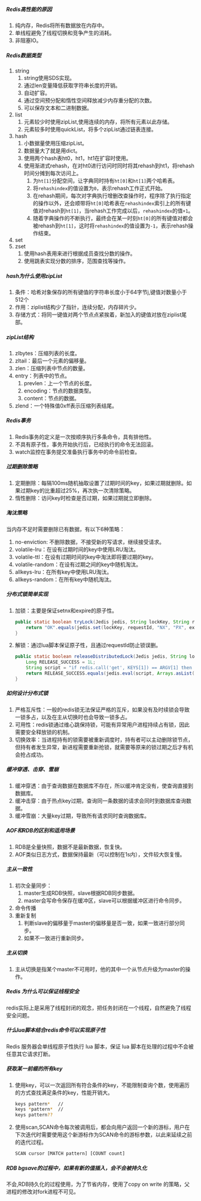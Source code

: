 ##### Redis高性能的原因

1. 纯内存，Redis将所有数据放在内存中。
2. 单线程避免了线程切换和竞争产生的消耗。
3. 非阻塞IO。

##### Redis数据类型

1. string
   1. string使用SDS实现。
   2. 通过len变量降低获取字符串长度的开销。
   3. 自动扩容。
   4. 通过空间预分配和惰性空间释放减少内存重分配的次数。
   5. 可以保存文本和二进制数据。
2. list
   1. 元素较少时使用zipList,使用连续的内存，将所有元素以此存储。
   2. 元素较多时使用quickList，将多个zipList通过链表连接。
3. hash
   1. 小数据量使用压缩zipList。
   2. 数据量大了就是用dict。
   3. 使用两个hash表ht0，ht1，ht1在扩容时使用。
   4. 使用渐进式rehash，在对ht0进行访问时同时将其rehash到ht1，将rehash时间分摊到每次访问上。
      1. 为`ht[1]`分配空间，让字典同时持有`ht[0]`和`ht[1]`两个哈希表。
      2. 将`rehashindex`的值设置为`0`，表示rehash工作正式开始。
      3. 在rehash期间，每次对字典执行增删改查操作时，程序除了执行指定的操作以外，还会顺带将`ht[0]`哈希表在`rehashindex`索引上的所有键值对rehash到`ht[1]`，当rehash工作完成以后，`rehashindex`的值`+1`。
      4. 随着字典操作的不断执行，最终会在某一时刻`ht[0]`的所有键值对都会被rehash到`ht[1]`，这时将`rehashindex`的值设置为`-1`，表示rehash操作结束。
4. set
5. zset
   1. 使用hash表用来进行根据成员查找分数的操作。
   2. 使用跳表实现分数的排序，范围查找等操作。

##### hash为什么使用zipList

1. 条件：哈希对象保存的所有键值的字符串长度小于64字节j,键值对数量小于512个
2. 作用：ziplist结构少了指针，连续分配，内存碎片少。
3. 存储方式：将同一键值对两个节点点紧挨着，新加入的键值对放在ziplist尾部。

##### zipList结构

1. zlbytes：压缩列表的长度。
2. zltail：最后一个元素的偏移量。
3. zlen：压缩列表中节点的数量。
4. entry：列表中的节点。
   1. prevlen：上一个节点的长度。
   2. encoding：节点的数据类型。
   3. content：节点的数据。
5. zlend：一个特殊值0xff表示压缩列表结尾。

##### Redis事务

1. Redis事务的定义是一次按顺序执行多条命令，具有排他性。
2. 不具有原子性，事务开始执行后，已经执行的命令无法回滚。
3. watch监控在事务提交准备执行事务中的命令前检查。

##### 过期删除策略

1. 定期删除：每隔100ms随机抽取设置了过期时间的key，如果过期就删除。如果过期key的比重超过25%，再次执一次清除策略。
2. 惰性删除：访问key时检查是否过期，如果过期就立即删除。

##### 淘汰策略

当内存不足时需要删除已有数据，有以下6种策略：

1. no-enviction: 不删除数据，不接受新的写请求，继续接受请求。
2. volatile-lru：在设有过期时间的key中使用LRU淘汰。
3. volatile-ttl：在设有过期时间的key中淘汰即将要过期的key。
4. volatile-random：在设有过期之间的key中随机淘汰。
5. allkeys-lru：在所有key中使用LRU淘汰。
6. allkeys-random：在所有key中随机淘汰。

##### 分布式锁简单实现

1. 加锁：主要是保证setnx和expire的原子性。

   ```java
   public static boolean tryLock(Jedis jedis, String lockKey, String requestId, int expireTime) {
       return "OK".equals(jedis.set(lockKey, requestId, "NX", "PX", expireTime));
   }
   ```

2. 解锁：通过lua脚本保证原子性，且通过requestId防止锁误删。

   ```java
   public static boolean releaseDistributedLock(Jedis jedis, String lockKey, String requestId) {
       Long RELEASE_SUCCESS = 1L;
       String script = "if redis.call('get', KEYS[1]) == ARGV[1] then return redis.call('del', KEYS[1]) else return 0 end";
       return RELEASE_SUCCESS.equals(jedis.eval(script, Arrays.asList(lockKey), Arrays.asList(requestId)));
   }
   ```

##### 如何设计分布式锁

1. 严格互斥性：一般的redis锁无法保证严格的互斥，如果没有及时续锁会导致一锁多占，以及在主从切换时也会导致一锁多占。
2. 可用性：redis锁通过维心跳保持锁，可能有异常用户进程持续占有锁，因此需要安全释放锁的机制。
3. 切换效率：当进程持有的锁需要被重新调度时，持有者可以主动删除锁节点，但持有者发生异常，新进程需要重新抢锁，就需要等原来的锁过期之后才有机会抢占成功。

##### 缓冲穿透、击穿、雪崩

1. 缓冲穿透：由于查询数据在数据库不存在，所以缓冲肯定没有，使查询直接到数据库。
2. 缓冲击穿：由于热点key过期，查询同一条数据的请求会同时到数据库查询数据。
3. 缓冲雪崩：大量key过期，导致所有请求同时查询数据库。

##### AOF和RDB的区别和适用场景

1. RDB是全量快照，数据不是最新数据，恢复快。
2. AOF类似日志方式，数据保持最新（可以控制在1s内），文件较大恢复慢。

##### 主从一致性

1. 初次全量同步：
   1. master生成RDB快照，slave根据RDB同步数据。
   2. master会写命令保存在缓冲区，slave可以根据缓冲区进行命令同步。
2. 命令传播
3. 重新复制
   1. 判断slave的偏移量于master的偏移量是否一致，如果一致进行部分同步。
   2. 如果不一致进行重新同步。

##### 主从切换

1. 主从切换是指某个master不可用时，他的其中一个从节点升级为master的操作。

##### Redis 为什么可以保证线程安全

redis实际上是采用了线程封闭的观念，把任务封闭在一个线程，自然避免了线程安全问题。

##### 什么lua脚本结合redis命令可以实现原子性

Redis 服务器会单线程原子性执行 lua 脚本，保证 lua 脚本在处理的过程中不会被任意其它请求打断。

##### 获取某一前缀的所有key

1. 使用key，可以一次返回所有符合条件的key，不能限制查询个数，使用遍历的方式查找满足条件的key，性能开销大。

   ```bash
   keys pattern*   //
   keys *pattern*  //
   keys pattern??
   ```

2. 使用scan,SCAN命令每次被调用后，都会向用户返回一个新的游标，用户在下次迭代时需要使用这个新游标作为SCAN命令的游标参数，以此来延续之前的迭代过程。

   ```bash
   SCAN cursor [MATCH pattern] [COUNT count]
   ```

##### RDB bgsave的过程中，如果有新的值插入，会不会被持久化

不会,RDB持久化的过程使用，为了节省内存，使用了copy on write 的策略，父进程的修改对fork进程不可见。
